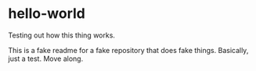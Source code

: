 # hello-world
Testing out how this thing works. 

This is a fake readme for a fake repository that does fake things. Basically, just a test. Move along.
